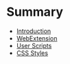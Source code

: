 # Summary

* [Introduction](README.md)
* [WebExtension](WebExtensions.md)
* [User Scripts](user-scripts.md)
* [CSS Styles](css-styles.md)
